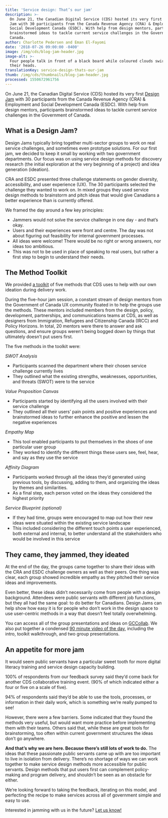 ```yaml
---
title: 'Service design: That’s our jam'
description: >-
  On June 21, the Canadian Digital Service (CDS) hosted its very first Design
  Jam with 30 participants from the Canada Revenue Agency (CRA) & Employment and
  Social Development Canada (ESDC). With help from design mentors, participants
  brainstormed ideas to tackle current service challenges in the Government of
  Canada.
author: Charlotte Pedersen and Eman El-Fayomi
date: '2018-07-26 09:00:00 -0400'
image: /img/cds/blog-jam-header.jpg
image-alt: >-
  Four people talk in front of a black board while coloured clouds swirl above
  their heads.
translationKey: service-design-thats-our-jam
thumb: /img/cds/thumbnails/blog-jam-header.jpg
processed: 1550672961756
---
```


On June 21, the Canadian Digital Service (CDS) hosted its very first [Design Jam](https://www.youtube.com/watch?v=S_XeFWoR9uU) with 30 participants from the Canada Revenue Agency (CRA) & Employment and Social Development Canada (ESDC). With help from design mentors, participants brainstormed ideas to tackle current service challenges in the Government of Canada.

## What is a Design Jam?

Design Jams typically bring together multi-sector groups to work on real service challenges, and sometimes even prototype solutions. For our first jam, we decided to keep it small by working with two government departments. Our focus was on using service design methods for discovery research (the initial exploration at the very beginning of a project) and idea generation (ideation).

CRA and ESDC presented three challenge statements on gender diversity, accessibility, and user experience (UX). The 30 participants selected the challenge they wanted to work on. In mixed groups they used service design methods to brainstorm and pitch ideas that would give Canadians a better experience than is currently offered. 

We framed the day around a few key principles:
* Jammers would not solve the service challenge in one day - and that’s okay.
* Users and their experiences were front and centre. The day was not about figuring out feasibility for internal government processes.
* All ideas were welcome! There would be no right or wrong answers, nor ideas too ambitious. 
* This was not to be used in place of speaking to real users, but rather a first step to begin to understand their needs.

## The Method Toolkit

We provided [a toolkit](https://gccollab.ca/file/owner/charlottepedersen#915431) of five methods that CDS uses to help with our own ideation during delivery work.

During the five-hour jam session, a constant stream of design mentors from the Government of Canada UX community floated in to help the groups use the methods. These mentors included members from the design, policy, development, partnerships, and communications teams at CDS, as well as designers from Immigration, Refugees and Citizenship Canada (IRCC) and Policy Horizons. In total, 20 mentors were there to answer and ask questions, and ensure groups weren’t being bogged down by things that ultimately doesn’t put users first. 

The five methods in the toolkit were:

_SWOT Analysis_
* Participants scanned the department where their chosen service challenge currently lives
* They outlined what the existing strengths, weaknesses, opportunities, and threats (SWOT) were to the service

_Value Proposition Canvas_
* Participants started by identifying all the users involved with their service challenge
* They outlined all their users’ pain points and positive experiences and brainstormed ideas to further enhance the positive and lessen the negative experiences

_Empathy Map_
* This tool enabled participants to put themselves in the shoes of one particular user group
* They worked to identify the different things these users see, feel, hear, and say as they use the service

_Affinity Diagram_
* Participants worked through all the ideas they’d generated using previous tools, by discussing, adding to them, and organizing the ideas by themes and similarities. 
* As a final step, each person voted on the ideas they considered the highest priority

_Service Blueprint (optional)_
* If they had time, groups were encouraged to map out how their new ideas were situated within the existing service landscape
* This included considering the different touch points a user experienced, both external and internal, to better understand all the stakeholders who would be involved in this service

## They came, they jammed, they ideated

At the end of the day, the groups came together to share their ideas with the CRA and ESDC challenge owners as well as their peers. One thing was clear, each group showed incredible empathy as they pitched their service ideas and improvements. 

Even better, these ideas didn’t necessarily come from people with a design background. Attendees were public servants with different job functions, but they all had the same goal: to do better for Canadians. Design Jams can help show how easy it is for people who don’t work in the design space to use user-centric methods in a way that doesn’t feel totally overwhelming. 

You can access all of the group presentations and ideas on [GCCollab](https://gccollab.ca/file/owner/charlottepedersen). We also put together a condensed [90 minute video of the day](https://www.youtube.com/watch?v=S_XeFWoR9uU), including the intro, toolkit walkthrough, and two group presentations.

## An appetite for more jam

It would seem public servants have a particular sweet tooth for more digital literacy training and service design capacity building. 

100% of respondents from our feedback survey said they’d come back for another CDS collaborative training event. (90% of which indicated either a four or five on a scale of five).

94% of respondents said they’d be able to use the tools, processes, or information in their daily work, which is something we’re really pumped to see!

However, there were a few barriers. Some indicated that they found the methods very useful, but would want more practice before implementing them with their teams. Others said that, while these are great tools for brainstorming, too often within current government structures the ideas don’t go anywhere. 

**And that’s why we are here. Because there’s still lots of work to do.** The ideas that these passionate public servants came up with are too important to live in isolation from delivery. There’s no shortage of ways we can work together to make service design methods more accessible for public servants. Design methods that put users first can complement policy-making and program delivery, and shouldn’t be seen as an obstacle for either. 

We’re looking forward to taking the feedback, iterating on this model, and perfecting the recipe to make services across all of government simple and easy to use. 

Interested in jamming with us in the future? [Let us know!](mailto:charlotte.pedersen@cds-snc.ca)

